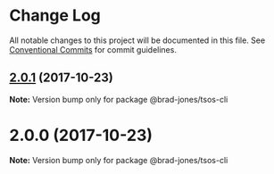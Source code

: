 # Change Log

All notable changes to this project will be documented in this file.
See [Conventional Commits](https://conventionalcommits.org) for commit guidelines.

<a name="2.0.1"></a>
## [2.0.1](https://github.com/brad-jones/tsos/compare/@brad-jones/tsos-cli@2.0.0...@brad-jones/tsos-cli@2.0.1) (2017-10-23)




**Note:** Version bump only for package @brad-jones/tsos-cli

<a name="2.0.0"></a>
# 2.0.0 (2017-10-23)




**Note:** Version bump only for package @brad-jones/tsos-cli
